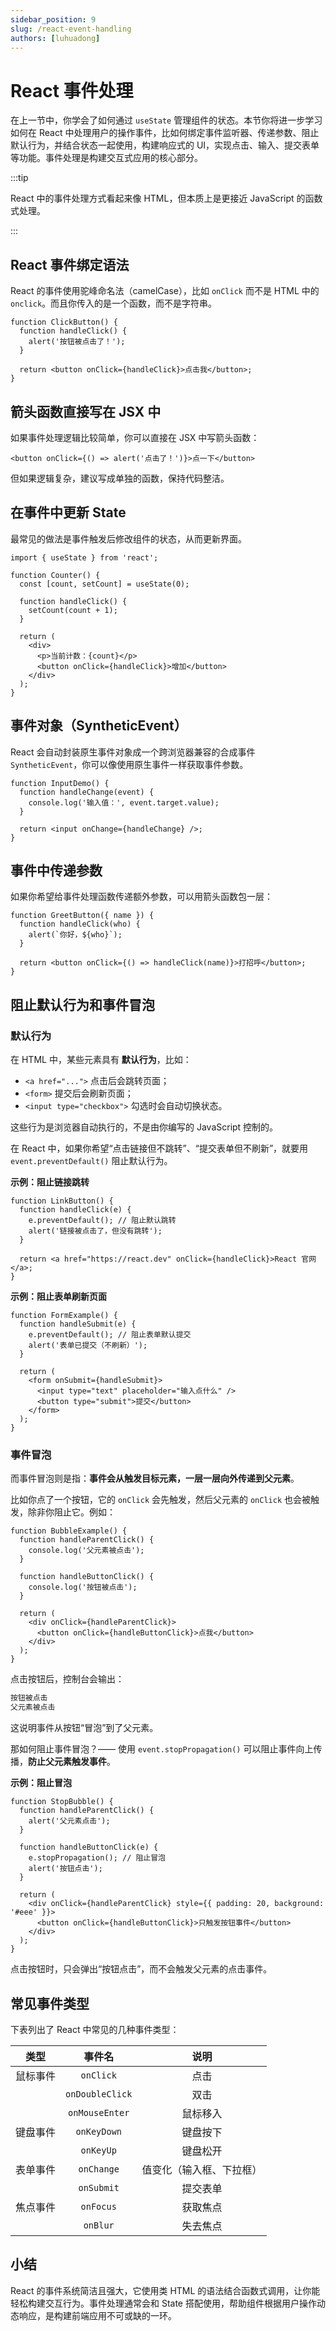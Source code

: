 ```yaml
---
sidebar_position: 9
slug: /react-event-handling
authors: [luhuadong]
---
```


# React 事件处理

在上一节中，你学会了如何通过 `useState` 管理组件的状态。本节你将进一步学习如何在 React 中处理用户的操作事件，比如何绑定事件监听器、传递参数、阻止默认行为，并结合状态一起使用，构建响应式的 UI，实现点击、输入、提交表单等功能。事件处理是构建交互式应用的核心部分。

:::tip

React 中的事件处理方式看起来像 HTML，但本质上是更接近 JavaScript 的函数式处理。

:::



## React 事件绑定语法

React 的事件使用驼峰命名法（camelCase），比如 `onClick` 而不是 HTML 中的 `onclick`。而且你传入的是一个函数，而不是字符串。

```tsx showLineNumbers
function ClickButton() {
  function handleClick() {
    alert('按钮被点击了！');
  }

  return <button onClick={handleClick}>点击我</button>;
}
```



## 箭头函数直接写在 JSX 中

如果事件处理逻辑比较简单，你可以直接在 JSX 中写箭头函数：

```tsx showLineNumbers
<button onClick={() => alert('点击了！')}>点一下</button>
```

但如果逻辑复杂，建议写成单独的函数，保持代码整洁。



## 在事件中更新 State

最常见的做法是事件触发后修改组件的状态，从而更新界面。

```tsx showLineNumbers
import { useState } from 'react';

function Counter() {
  const [count, setCount] = useState(0);

  function handleClick() {
    setCount(count + 1);
  }

  return (
    <div>
      <p>当前计数：{count}</p>
      <button onClick={handleClick}>增加</button>
    </div>
  );
}
```



## 事件对象（SyntheticEvent）

React 会自动封装原生事件对象成一个跨浏览器兼容的合成事件 `SyntheticEvent`，你可以像使用原生事件一样获取事件参数。

```tsx showLineNumbers
function InputDemo() {
  function handleChange(event) {
    console.log('输入值：', event.target.value);
  }

  return <input onChange={handleChange} />;
}
```



## 事件中传递参数

如果你希望给事件处理函数传递额外参数，可以用箭头函数包一层：

```tsx showLineNumbers
function GreetButton({ name }) {
  function handleClick(who) {
    alert(`你好，${who}`);
  }

  return <button onClick={() => handleClick(name)}>打招呼</button>;
}
```



## 阻止默认行为和事件冒泡

### 默认行为

在 HTML 中，某些元素具有 **默认行为**，比如：

- `<a href="...">` 点击后会跳转页面；
- `<form>` 提交后会刷新页面；
- `<input type="checkbox">` 勾选时会自动切换状态。

这些行为是浏览器自动执行的，不是由你编写的 JavaScript 控制的。

在 React 中，如果你希望“点击链接但不跳转”、“提交表单但不刷新”，就要用 `event.preventDefault()` 阻止默认行为。

**示例：阻止链接跳转**

```tsx showLineNumbers
function LinkButton() {
  function handleClick(e) {
    e.preventDefault(); // 阻止默认跳转
    alert('链接被点击了，但没有跳转');
  }

  return <a href="https://react.dev" onClick={handleClick}>React 官网</a>;
}
```

**示例：阻止表单刷新页面**

```tsx showLineNumbers
function FormExample() {
  function handleSubmit(e) {
    e.preventDefault(); // 阻止表单默认提交
    alert('表单已提交（不刷新）');
  }

  return (
    <form onSubmit={handleSubmit}>
      <input type="text" placeholder="输入点什么" />
      <button type="submit">提交</button>
    </form>
  );
}
```

### 事件冒泡

而事件冒泡则是指：**事件会从触发目标元素，一层一层向外传递到父元素**。

比如你点了一个按钮，它的 `onClick` 会先触发，然后父元素的 `onClick` 也会被触发，除非你阻止它。例如：

```tsx showLineNumbers
function BubbleExample() {
  function handleParentClick() {
    console.log('父元素被点击');
  }

  function handleButtonClick() {
    console.log('按钮被点击');
  }

  return (
    <div onClick={handleParentClick}>
      <button onClick={handleButtonClick}>点我</button>
    </div>
  );
}
```

点击按钮后，控制台会输出：

```bash showLineNumbers
按钮被点击
父元素被点击
```

这说明事件从按钮“冒泡”到了父元素。

那如何阻止事件冒泡？—— 使用 `event.stopPropagation()` 可以阻止事件向上传播，**防止父元素触发事件**。

**示例：阻止冒泡**

```tsx showLineNumbers
function StopBubble() {
  function handleParentClick() {
    alert('父元素点击');
  }

  function handleButtonClick(e) {
    e.stopPropagation(); // 阻止冒泡
    alert('按钮点击');
  }

  return (
    <div onClick={handleParentClick} style={{ padding: 20, background: '#eee' }}>
      <button onClick={handleButtonClick}>只触发按钮事件</button>
    </div>
  );
}
```

点击按钮时，只会弹出“按钮点击”，而不会触发父元素的点击事件。



## 常见事件类型

下表列出了 React 中常见的几种事件类型：

|   类型   |     事件名      |           说明           |
| :------: | :-------------: | :----------------------: |
| 鼠标事件 |    `onClick`    |           点击           |
|          | `onDoubleClick` |           双击           |
|          | `onMouseEnter`  |         鼠标移入         |
| 键盘事件 |   `onKeyDown`   |         键盘按下         |
|          |    `onKeyUp`    |         键盘松开         |
| 表单事件 |   `onChange`    | 值变化（输入框、下拉框） |
|          |   `onSubmit`    |         提交表单         |
| 焦点事件 |    `onFocus`    |         获取焦点         |
|          |    `onBlur`     |         失去焦点         |



## 小结

React 的事件系统简洁且强大，它使用类 HTML 的语法结合函数式调用，让你能轻松构建交互行为。事件处理通常会和 State 搭配使用，帮助组件根据用户操作动态响应，是构建前端应用不可或缺的一环。
